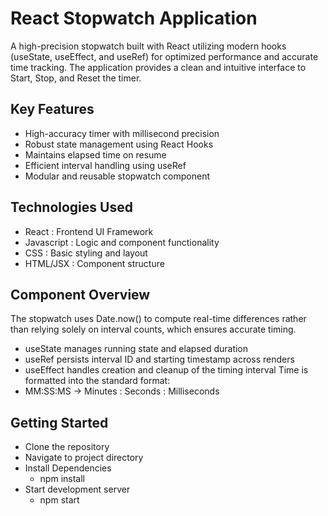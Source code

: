 # React Stopwatch Application
A high-precision stopwatch built with React utilizing modern hooks (useState, useEffect, and useRef) for optimized performance and accurate time tracking. The application provides a clean and intuitive interface to Start, Stop, and Reset the timer.

## Key Features
- High-accuracy timer with millisecond precision
- Robust state management using React Hooks
- Maintains elapsed time on resume
- Efficient interval handling using useRef
- Modular and reusable stopwatch component

## Technologies Used
- React : Frontend UI Framework
- Javascript : Logic and component functionality
- CSS : Basic styling and layout
- HTML/JSX : Component structure

## Component Overview
The stopwatch uses Date.now() to compute real-time differences rather than relying solely on interval counts, which ensures accurate timing.
- useState manages running state and elapsed duration
- useRef persists interval ID and starting timestamp across renders
- useEffect handles creation and cleanup of the timing interval
Time is formatted into the standard format:
- MM:SS:MS → Minutes : Seconds : Milliseconds

## Getting Started
- Clone the repository
- Navigate to project directory
- Install Dependencies
  - npm install
- Start development server
  - npm start
